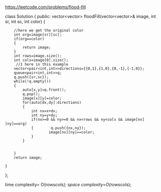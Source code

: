 https://leetcode.com/problems/flood-fill

class Solution {
public:
    vector<vector<int>> floodFill(vector<vector<int>>& image, int sr, int sc, int color) {

        //here we get the original color 
        int org=image[sr][sc];
        if(org==color)
        {
            return image;
        }
        int rows=image.size();
        int cols=image[0].size();
         //1 here in this example
        vector<pair<int,int>>directions={{0,1},{1,0},{0,-1},{-1,0}};
        queue<pair<int,int>>q;
        q.push({sr,sc});
        while(!q.empty())
        {   
            auto[x,y]=q.front();
            q.pop();
            image[x][y]=color;
            for(auto[dx,dy]:directions)
            {
                int nx=x+dx;
                int ny=y+dy;
                if(nx>=0 && ny>=0 && nx<rows && ny<cols && image[nx][ny]==org)
                {        q.push({nx,ny});
                        image[nx][ny]==color;
                }
            }


        }
        return image;

    }
};

time complexity= O(rows*cols);
space complexity=O(rows*cols);
